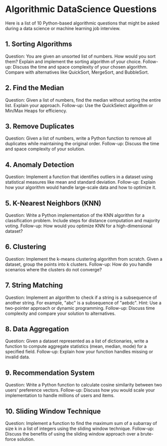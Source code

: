  # Algorithmic DataScience Questions
 Here is a list of 10 Python-based algorithmic questions that might be asked during a data science or machine learning job interview.

## 1. Sorting Algorithms
Question: You are given an unsorted list of numbers. How would you sort them? Explain and implement the sorting algorithm of your choice.
Follow-up: Discuss the time and space complexity of your chosen algorithm. Compare with alternatives like QuickSort, MergeSort, and BubbleSort.

## 2. Find the Median
Question: Given a list of numbers, find the median without sorting the entire list. Explain your approach.
Follow-up: Use the QuickSelect algorithm or Min/Max Heaps for efficiency.

## 3. Remove Duplicates
Question: Given a list of numbers, write a Python function to remove all duplicates while maintaining the original order.
Follow-up: Discuss the time and space complexity of your solution.

## 4. Anomaly Detection
Question: Implement a function that identifies outliers in a dataset using statistical measures like mean and standard deviation.
Follow-up: Explain how your algorithm would handle large-scale data and how to optimize it.

## 5. K-Nearest Neighbors (KNN)
Question: Write a Python implementation of the KNN algorithm for a classification problem. Include steps for distance computation and majority voting.
Follow-up: How would you optimize KNN for a high-dimensional dataset?

## 6. Clustering
Question: Implement the k-means clustering algorithm from scratch. Given a dataset, group the points into k clusters.
Follow-up: How do you handle scenarios where the clusters do not converge?

## 7. String Matching
Question: Implement an algorithm to check if a string is a subsequence of another string. For example, "abc" is a subsequence of "aebdc".
Hint: Use a two-pointer approach or dynamic programming.
Follow-up: Discuss time complexity and compare your solution to alternatives.

## 8. Data Aggregation
Question: Given a dataset represented as a list of dictionaries, write a function to compute aggregate statistics (mean, median, mode) for a specified field.
Follow-up: Explain how your function handles missing or invalid data.

## 9. Recommendation System
Question: Write a Python function to calculate cosine similarity between two users' preference vectors.
Follow-up: Discuss how you would scale your implementation to handle millions of users and items.

## 10. Sliding Window Technique
Question: Implement a function to find the maximum sum of a subarray of size k in a list of integers using the sliding window technique.
Follow-up: Discuss the benefits of using the sliding window approach over a brute-force solution.
